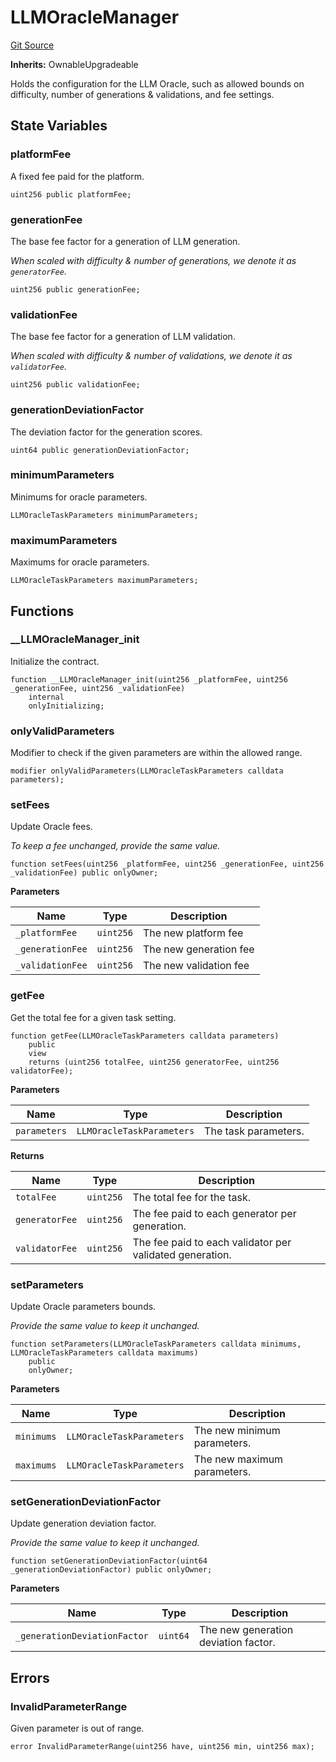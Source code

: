# LLMOracleManager
[Git Source](https://github.com/firstbatchxyz/dria-oracle-contracts/blob/25076f552be543b6671d41de960346e5a3ad8aaf/src/LLMOracleManager.sol)

**Inherits:**
OwnableUpgradeable

Holds the configuration for the LLM Oracle, such as allowed bounds on difficulty,
number of generations & validations, and fee settings.


## State Variables
### platformFee
A fixed fee paid for the platform.


```solidity
uint256 public platformFee;
```


### generationFee
The base fee factor for a generation of LLM generation.

*When scaled with difficulty & number of generations, we denote it as `generatorFee`.*


```solidity
uint256 public generationFee;
```


### validationFee
The base fee factor for a generation of LLM validation.

*When scaled with difficulty & number of validations, we denote it as `validatorFee`.*


```solidity
uint256 public validationFee;
```


### generationDeviationFactor
The deviation factor for the generation scores.


```solidity
uint64 public generationDeviationFactor;
```


### minimumParameters
Minimums for oracle parameters.


```solidity
LLMOracleTaskParameters minimumParameters;
```


### maximumParameters
Maximums for oracle parameters.


```solidity
LLMOracleTaskParameters maximumParameters;
```


## Functions
### __LLMOracleManager_init

Initialize the contract.


```solidity
function __LLMOracleManager_init(uint256 _platformFee, uint256 _generationFee, uint256 _validationFee)
    internal
    onlyInitializing;
```

### onlyValidParameters

Modifier to check if the given parameters are within the allowed range.


```solidity
modifier onlyValidParameters(LLMOracleTaskParameters calldata parameters);
```

### setFees

Update Oracle fees.

*To keep a fee unchanged, provide the same value.*


```solidity
function setFees(uint256 _platformFee, uint256 _generationFee, uint256 _validationFee) public onlyOwner;
```
**Parameters**

|Name|Type|Description|
|----|----|-----------|
|`_platformFee`|`uint256`|The new platform fee|
|`_generationFee`|`uint256`|The new generation fee|
|`_validationFee`|`uint256`|The new validation fee|


### getFee

Get the total fee for a given task setting.


```solidity
function getFee(LLMOracleTaskParameters calldata parameters)
    public
    view
    returns (uint256 totalFee, uint256 generatorFee, uint256 validatorFee);
```
**Parameters**

|Name|Type|Description|
|----|----|-----------|
|`parameters`|`LLMOracleTaskParameters`|The task parameters.|

**Returns**

|Name|Type|Description|
|----|----|-----------|
|`totalFee`|`uint256`|The total fee for the task.|
|`generatorFee`|`uint256`|The fee paid to each generator per generation.|
|`validatorFee`|`uint256`|The fee paid to each validator per validated generation.|


### setParameters

Update Oracle parameters bounds.

*Provide the same value to keep it unchanged.*


```solidity
function setParameters(LLMOracleTaskParameters calldata minimums, LLMOracleTaskParameters calldata maximums)
    public
    onlyOwner;
```
**Parameters**

|Name|Type|Description|
|----|----|-----------|
|`minimums`|`LLMOracleTaskParameters`|The new minimum parameters.|
|`maximums`|`LLMOracleTaskParameters`|The new maximum parameters.|


### setGenerationDeviationFactor

Update generation deviation factor.

*Provide the same value to keep it unchanged.*


```solidity
function setGenerationDeviationFactor(uint64 _generationDeviationFactor) public onlyOwner;
```
**Parameters**

|Name|Type|Description|
|----|----|-----------|
|`_generationDeviationFactor`|`uint64`|The new generation deviation factor.|


## Errors
### InvalidParameterRange
Given parameter is out of range.


```solidity
error InvalidParameterRange(uint256 have, uint256 min, uint256 max);
```

